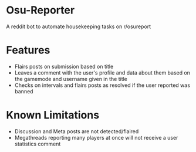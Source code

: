 # Osu-Reporter
A reddit bot to automate housekeeping tasks on r/osureport

# Features
* Flairs posts on submission based on title
* Leaves a comment with the user's profile and data about them based on the gamemode and username given in the title
* Checks on intervals and flairs posts as resolved if the user reported was banned

# Known Limitations
* Discussion and Meta posts are not detected/flaired
* Megathreads reporting many players at once will not receive a user statistics comment
